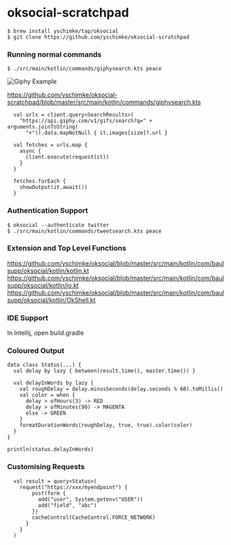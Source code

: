 # oksocial-scratchpad

```
$ brew install yschimke/tap/oksocial
$ git clone https://github.com/yschimke/oksocial-scratchpad
```

### Running normal commands

```
$ ./src/main/kotlin/commands/giphysearch.kts peace
```

![Giphy Example](https://media.giphy.com/media/2t9vw2YQroJdS7VfyH/giphy.gif)

https://github.com/yschimke/oksocial-scratchpad/blob/master/src/main/kotlin/commands/giphysearch.kts

```
  val urls = client.query<SearchResults>(
    "https://api.giphy.com/v1/gifs/search?q=" + arguments.joinToString(
      "+")).data.mapNotNull { it.images[size]?.url }

  val fetches = urls.map {
    async {
      client.execute(request(it))
    }
  }

  fetches.forEach {
    showOutput(it.await())
  }
```  

### Authentication Support 

```
$ oksocial --authenticate twitter
$ ./src/main/kotlin/commands/tweetsearch.kts peace
```

### Extension and Top Level Functions

https://github.com/yschimke/oksocial/blob/master/src/main/kotlin/com/baulsupp/oksocial/kotlin/kotlin.kt
https://github.com/yschimke/oksocial/blob/master/src/main/kotlin/com/baulsupp/oksocial/kotlin/io.kt
https://github.com/yschimke/oksocial/blob/master/src/main/kotlin/com/baulsupp/oksocial/kotlin/OkShell.kt

### IDE Support

In Intellij, open build.gradle

### Coloured Output

```
data class Status(...) {
  val delay by lazy { between(result.time(), master.time()) }

  val delayInWords by lazy {
    val roughDelay = delay.minusSeconds(delay.seconds % 60).toMillis()
    val color = when {
      delay > ofHours(3) -> RED
      delay > ofMinutes(90) -> MAGENTA
      else -> GREEN
    }
    formatDurationWords(roughDelay, true, true).color(color)
  }
}

println(status.delayInWords)
```

### Customising Requests

```
  val result = query<Status>(
    request("https://xxx/myendpoint") {
        post(form {
          add("user", System.getenv("USER"))
          add("field", "abc")
        })
        cacheControl(CacheControl.FORCE_NETWORK)
      }
    }
  )
```
